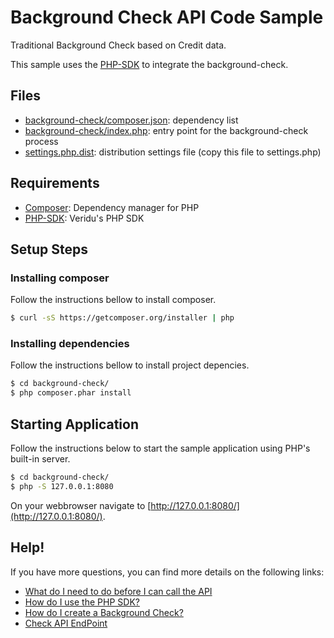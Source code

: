# Background Check API Code Sample
Traditional Background Check based on Credit data.

This sample uses the [PHP-SDK](https://github.com/veridu/veridu-php) to integrate the background-check.

## Files
 * [background-check/composer.json](composer.json): dependency list
 * [background-check/index.php](index.php): entry point for the background-check process
 * [settings.php.dist](../settings.php.dist): distribution settings file (copy this file to settings.php)

## Requirements
 * [Composer](https://getcomposer.org/): Dependency manager for PHP
 * [PHP-SDK](https://github.com/veridu/veridu-php): Veridu's PHP SDK

## Setup Steps

### Installing composer
Follow the instructions bellow to install composer.
```bash
$ curl -sS https://getcomposer.org/installer | php
```

### Installing dependencies
Follow the instructions bellow to install project depencies.
```bash
$ cd background-check/
$ php composer.phar install
```

## Starting Application
Follow the instructions below to start the sample application using PHP's built-in server.
```bash
$ cd background-check/
$ php -S 127.0.0.1:8080
```

On your webbrowser navigate to [http://127.0.0.1:8080/](http://127.0.0.1:8080/).

## Help!
If you have more questions, you can find more details on the following links:
 * [What do I need to do before I can call the API](https://veridu.com/wiki/What_do_I_need_to_do_before_I_can_call_the_API)
 * [How do I use the PHP SDK?](https://veridu.com/wiki/How_do_I_use_the_PHP_SDK%3F)
 * [How do I create a Background Check?](https://veridu.com/wiki/How_do_I_create_a_Background_Check%3F)
 * [Check API EndPoint](https://veridu.com/wiki/Check_Resource)
